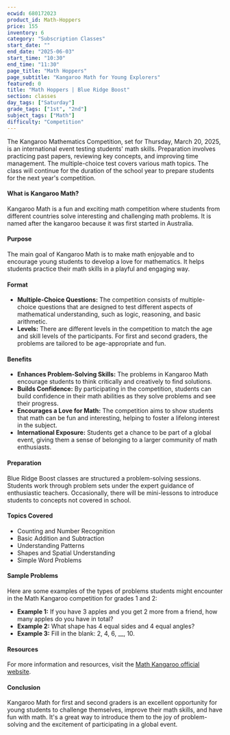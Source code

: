```yaml
---
ecwid: 680172023
product_id: Math-Hoppers
price: 155
inventory: 6
category: "Subscription Classes"
start_date: ""
end_date: "2025-06-03"
start_time: "10:30"
end_time: "11:30"
page_title: "Math Hoppers"
page_subtitle: "Kangaroo Math for Young Explorers"
featured: 0
title: "Math Hoppers | Blue Ridge Boost"
section: classes
day_tags: ["Saturday"]
grade_tags: ["1st", "2nd"]
subject_tags: ["Math"]
difficulty: "Competition"
---
```

The Kangaroo Mathematics Competition, set for Thursday, March 20, 2025, is an international event testing students' math skills. Preparation involves practicing past papers, reviewing key concepts, and improving time management. The multiple-choice test covers various math topics. The class will continue for the duration of the school year to prepare students for the next year's competition.
<h4>What is Kangaroo Math?</h4>
<p>Kangaroo Math is a fun and exciting math competition where students from different countries solve interesting and challenging math problems. It is named after the kangaroo because it was first started in Australia.</p>

<h4>Purpose</h4>
<p>The main goal of Kangaroo Math is to make math enjoyable and to encourage young students to develop a love for mathematics. It helps students practice their math skills in a playful and engaging way.</p>

<h4>Format</h4>
<ul>
    <li><strong>Multiple-Choice Questions:</strong> The competition consists of multiple-choice questions that are designed to test different aspects of mathematical understanding, such as logic, reasoning, and basic arithmetic.</li>
    <li><strong>Levels:</strong> There are different levels in the competition to match the age and skill levels of the participants. For first and second graders, the problems are tailored to be age-appropriate and fun.</li>
</ul>

<h4>Benefits</h4>
<div class="benefits">
    <ul>
        <li><strong>Enhances Problem-Solving Skills:</strong> The problems in Kangaroo Math encourage students to think critically and creatively to find solutions.</li>
        <li><strong>Builds Confidence:</strong> By participating in the competition, students can build confidence in their math abilities as they solve problems and see their progress.</li>
        <li><strong>Encourages a Love for Math:</strong> The competition aims to show students that math can be fun and interesting, helping to foster a lifelong interest in the subject.</li>
        <li><strong>International Exposure:</strong> Students get a chance to be part of a global event, giving them a sense of belonging to a larger community of math enthusiasts.</li>
    </ul>
</div>

<h4>Preparation</h4>

Blue Ridge Boost classes are structured a problem-solving sessions. Students work through problem sets under the expert guidance of enthusiastic teachers. Occasionally, there will be mini-lessons to introduce students to concepts not covered in school.

<div class="section">
    <h4>Topics Covered</h4>
    <ul>
        <li>Counting and Number Recognition</li>
        <li>Basic Addition and Subtraction</li>
        <li>Understanding Patterns</li>
        <li>Shapes and Spatial Understanding</li>
        <li>Simple Word Problems</li>
    </ul>
</div>

<div class="section">
    <h4>Sample Problems</h4>
    <p>Here are some examples of the types of problems students might encounter in the Math Kangaroo competition for grades 1 and 2:</p>
    <ul>
        <li><strong>Example 1:</strong> If you have 3 apples and you get 2 more from a friend, how many apples do you have in total?</li>
        <li><strong>Example 2:</strong> What shape has 4 equal sides and 4 equal angles?</li>
        <li><strong>Example 3:</strong> Fill in the blank: 2, 4, 6, __, 10.</li>
    </ul>
</div>

<div class="section">
    <h4>Resources</h4>
    <p>For more information and resources, visit the <a href="https://mathkangaroo.org">Math Kangaroo official website</a>.</p>
</div>

<h4>Conclusion</h4>
<p>Kangaroo Math for first and second graders is an excellent opportunity for young students to challenge themselves, improve their math skills, and have fun with math. It's a great way to introduce them to the joy of problem-solving and the excitement of participating in a global event.</p>
